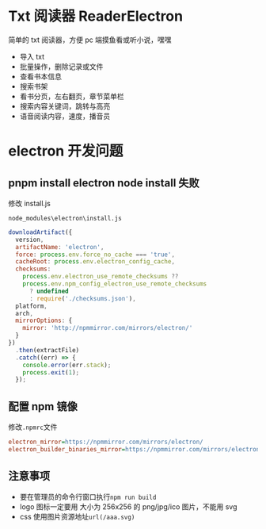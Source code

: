 # Txt 阅读器 ReaderElectron

简单的 txt 阅读器，方便 pc 端摸鱼看或听小说，嘿嘿

- 导入 txt
- 批量操作，删除记录或文件
- 查看书本信息
- 搜索书架
- 看书分页，左右翻页，章节菜单栏
- 搜索内容关键词，跳转与高亮
- 语音阅读内容，速度，播音员

# electron 开发问题

## pnpm install electron node install 失败

修改 install.js

`node_modules\electron\install.js`

```js
downloadArtifact({
  version,
  artifactName: 'electron',
  force: process.env.force_no_cache === 'true',
  cacheRoot: process.env.electron_config_cache,
  checksums:
    process.env.electron_use_remote_checksums ??
    process.env.npm_config_electron_use_remote_checksums
      ? undefined
      : require('./checksums.json'),
  platform,
  arch,
  mirrorOptions: {
    mirror: 'http://npmmirror.com/mirrors/electron/'
  }
})
  .then(extractFile)
  .catch((err) => {
    console.error(err.stack);
    process.exit(1);
  });
```

## 配置 npm 镜像

修改`.npmrc`文件

```ini
electron_mirror=https://npmmirror.com/mirrors/electron/
electron_builder_binaries_mirror=https://npmmirror.com/mirrors/electron-builder-binaries/
```

## 注意事项

- 要在管理员的命令行窗口执行`npm run build`
- logo 图标一定要用 大小为 256x256 的 png/jpg/ico 图片，不能用 svg
- css 使用图片资源地址`url(/aaa.svg)`
